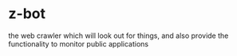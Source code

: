 # z-bot
the web crawler which will look out for things, and also provide the functionality to monitor public applications

